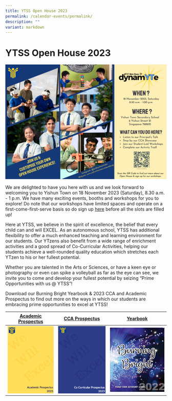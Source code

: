 ```yaml
---
title: YTSS Open House 2023
permalink: /calendar-events/permalink/
description: ""
variant: markdown
---
```

# YTSS Open House 2023

![](/images/open%20house%20invite%202023%20(lr).png)

We are delighted to have you here with us and we look forward to welcoming you to Yishun Town on 18 November 2023 (Saturday), 8.30 a.m. - 1 p.m. We have many exciting events, booths and workshops for you to explore! Do note that our workshops have limited spaces and operate on a first-come-first-serve basis so do sign up [here](https://go.gov.sg/dynamyteworkshops2023) before all the slots are filled up! 

Here at YTSS, we believe in the spirit of excellence, the belief that every child can and will EXCEL. As an autonomous school, YTSS has additional flexibility to offer a much enhanced teaching and learning environment for our students. Our YTzens also benefit from a wide range of enrichment activities and a good spread of Co-Curricular Activities, helping our students achieve a well-rounded quality education which stretches each YTzen to his or her fullest potential.

Whether you are talented in the Arts or Sciences, or have a keen eye or photography or even can spike a volleyball as far as the eye can see, we invite you to come and develop your fullest potential by seizing “Prime Opportunities with us @ YTSS”!

Download our Burning Bright Yearbook & 2023 CCA and Academic Prospectus to find out more on the ways in which our students are embracing prime opportunities to excel at YTSS!

| [Academic Prospectus](https://drive.google.com/drive/folders/1tqMcCv0SbiQpHUGUK8CcD2Xj_8pWUs1Z)| [CCA Prospectus](https://drive.google.com/drive/folders/1tqMcCv0SbiQpHUGUK8CcD2Xj_8pWUs1Z) | [Yearbook](https://drive.google.com/drive/folders/1tqMcCv0SbiQpHUGUK8CcD2Xj_8pWUs1Z) |
| -------- | -------- | -------- |
| ![](/images/academic%20prospectus%202023.png)     | ![](/images/cca%20prospectus%202023.png)  |![](/images/2022%20yearbook.png)     |